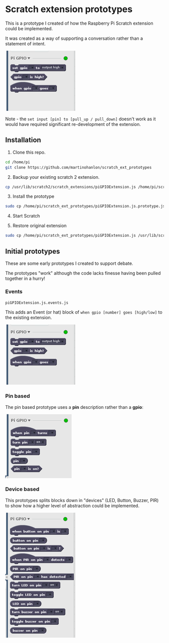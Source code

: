 # Scratch extension prototypes

This is a prototype I created of how the Raspberry Pi Scratch extension could be implemented.

It was created as a way of supporting a conversation rather than a statement of intent.

![event block](images/events.png)

Note - the `set input [pin] to [pull_up / pull_down]` doesn't work as it would have required significant re-development of the extension.

## Installation

1. Clone this repo.

```bash
cd /home/pi
git clone https://github.com/martinohanlon/scratch_ext_prototypes
```

2. Backup your existing scratch 2 extension.

```bash
cp /usr/lib/scratch2/scratch_extensions/piGPIOExtension.js /home/pi/scratch_ext_prototypes
```

3. Install the prototype

```bash
sudo cp /home/pi/scratch_ext_prototypes/piGPIOExtension.js.prototype.js /usr/lib/scratch2/scratch_extensions/piGPIOExtension.js
```

4. Start Scratch 

5. Restore original extension

```bash
sudo cp /home/pi/scratch_ext_prototypes/piGPIOExtension.js /usr/lib/scratch2/scratch_extensions
```

## Initial prototypes

These are some early prototypes I created to support debate.

The prototypes "work" although the code lacks finesse having been pulled together in a hurry!

### Events

`piGPIOExtension.js.events.js`

This adds an Event (or hat) block of `when gpio [number] goes [high/low]` to the existing extension.

![event block](images/events.png)

### Pin based

The pin based prototype uses a **pin** description rather than a **gpio**:

![pin based blocks](images/pin_based.png)

### Device based

This prototypes splits blocks down in "devices" (LED, Button, Buzzer, PIR) to show how a higher level of abstraction could be implemented.

![device based blocks](images/device_based.png)
